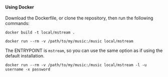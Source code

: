 #### Using Docker

Download the Dockerfile, or clone the repository, then run the following
commands:

```shell
docker build -t local/mstream .

docker run --rm -v /path/to/my/music:/music local/mstream
```

The ENTRYPOINT is `mstream`, so you can use the same option as if using the
default installation.

```shell
docker run --rm -v /path/to/my/music:/music local/mstream -l -u username -x password
```
